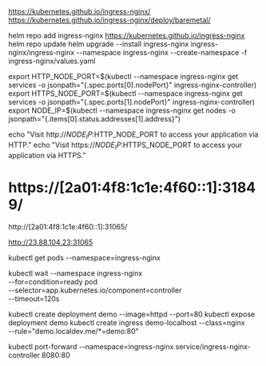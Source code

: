 https://kubernetes.github.io/ingress-nginx/
https://kubernetes.github.io/ingress-nginx/deploy/baremetal/

helm repo add ingress-nginx https://kubernetes.github.io/ingress-nginx
helm repo update
helm upgrade --install ingress-nginx ingress-nginx/ingress-nginx --namespace ingress-nginx --create-namespace -f ingress-nginx/values.yaml


export HTTP_NODE_PORT=$(kubectl --namespace ingress-nginx get services -o jsonpath="{.spec.ports[0].nodePort}" ingress-nginx-controller)
export HTTPS_NODE_PORT=$(kubectl --namespace ingress-nginx get services -o jsonpath="{.spec.ports[1].nodePort}" ingress-nginx-controller)
export NODE_IP=$(kubectl --namespace ingress-nginx get nodes -o jsonpath="{.items[0].status.addresses[1].address}")

  echo "Visit http://$NODE_IP:$HTTP_NODE_PORT to access your application via HTTP."
  echo "Visit https://$NODE_IP:$HTTPS_NODE_PORT to access your application via HTTPS."

# https://[2a01:4f8:1c1e:4f60::1]:31849/
http://[2a01:4f8:1c1e:4f60::1]:31065/

http://23.88.104.23:31065




kubectl get pods --namespace=ingress-nginx

kubectl wait --namespace ingress-nginx \
  --for=condition=ready pod \
  --selector=app.kubernetes.io/component=controller \
  --timeout=120s


kubectl create deployment demo --image=httpd --port=80
kubectl expose deployment demo
kubectl create ingress demo-localhost --class=nginx \
  --rule="demo.localdev.me/*=demo:80"

kubectl port-forward --namespace=ingress-nginx service/ingress-nginx-controller 8080:80